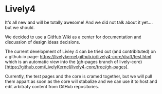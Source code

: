 # Lively4

It's all new and will be totally awesome! And we did not talk about it yet.... but we should.

We decided to use a [GitHub Wiki](https://github.com/LivelyKernel/Lively4/wiki/Home) as a center for documentation and discussion of design ideas decisions. 

The current development of Livley 4 can be tried out (and contribituted) on a github.io page: 
https://livelykernel.github.io/lively4-core/draft/test.html which is an automatic view into the (gh-pages branch of lively-core)[https://github.com/LivelyKernel/lively4-core/tree/gh-pages].

Currently, the test pages and the core is cramed together, but we will pull them appart as soon as the core will stabalize and we can use it to host and edit arbitraty content from GitHub repositories.
